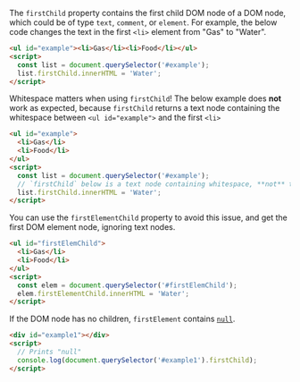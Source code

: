 The `firstChild` property contains the first child DOM node of a DOM node, which could be of type `text`, `comment`, or `element`.
For example, the below code changes the text in the first `<li>` element from "Gas" to "Water".

```html
<ul id="example"><li>Gas</li><li>Food</li></ul>
<script>
  const list = document.querySelector('#example');
  list.firstChild.innerHTML = 'Water';
</script>
```

Whitespace matters when using `firstChild`!
The below example does **not** work as expected, because `firstChild` returns a text node containing the whitespace between `<ul id="example">` and the first `<li>`

```html
<ul id="example">
  <li>Gas</li>
  <li>Food</li>
</ul>
<script>
  const list = document.querySelector('#example');
  // `firstChild` below is a text node containing whitespace, **not** the first `<li>`
  list.firstChild.innerHTML = 'Water';
</script>
```

You can use the `firstElementChild` property to avoid this issue, and get the first DOM element node, ignoring text nodes.

```html
<ul id="firstElemChild">
  <li>Gas</li>
  <li>Food</li>
</ul>
<script>
  const elem = document.querySelector('#firstElemChild');
  elem.firstElementChild.innerHTML = 'Water';
</script>
```

If the DOM node has no children, `firstElement` contains [`null`](/tutorials/fundamentals/null).

```html
<div id="example1"></div>
<script>
  // Prints "null"
  console.log(document.querySelector('#example1').firstChild);
</script>
```